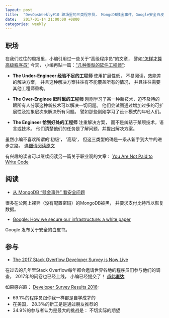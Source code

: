 ```yaml
---
layout: post
title:  "DevOpsWeekly#10 职场里的三类程序员， MongoDB赎金事件，Google安全白皮书， Stack Overflow 2017调查问卷"
date:   2017-01-14 21:00:00 +0800
categories: weekly
---
```


## 职场

在我们过往的周报里，小编引用过一些关于“高级程序员”的文章， 譬如[“怎样才算高级程序员”](http://ninjadevops.com/weekly/2016/12/17/ninja-devops-weekly.html)
今天， 小编再贴一篇：["几种类型的软件工程师“](http://omar.io/2017/01/10/the-types-of-engineers.html):  
 
 - **The Under-Engineer 经验不足的工程师** 使用扩展性低， 不易阅读，效能差的解决方案， 并且这种解决方案往往有不能覆盖所有的情况， 并且往往需要其他工程师重构。
 
 - **The Over-Enginee 赶时髦的工程师** 刚刚学习了某一种新技术，迫不及待的跟所有人分享这种新技术可以解决一切问题。 他们会试图通过增加过多的可扩展性及抽象层次来解决所有问题。 譬如那些刚刚学习了设计模式的年轻人们。 
 
 - **The Engineer 恰到好处的工程师** 注重解决方案， 而不是纠结于某项技术，语言或技术。 他们清楚他们的任务是了解问题，并提出解决方案。 
 
 虽然小编不喜欢所谓的’初级‘， ’高级‘， 但这三类型的确是一条从新手到大牛的进步之路。  [详细请阅读原文](http://omar.io/2017/01/10/the-types-of-engineers.html)
 
有兴趣的读者可以继续阅读另一篇关于职业观的文章： [You Are Not Paid to Write Code](http://bravenewgeek.com/you-are-not-paid-to-write-code/)

## 阅读

 - [从 MongoDB “赎金事件” 看安全问题](http://coolshell.cn/articles/17607.html)
  
  很多在公网上裸奔（没有配置密码）的MongoDB被黑， 并要求支付比特币以恢复数据。 
 
 - [Google: How we secure our infrastructure: a white paper](https://cloudplatform.googleblog.com/2017/01/how-we-secure-our-infrastructure.html)

  Google 发布关于安全的白皮书。
  
## 参与
 
  - [The 2017 Stack Overflow Developer Survey is Now Live](http://stackoverflow.blog/2017/01/The-2017-Stack-Overflow-Developer-Survey-is-Now-Live/)
  
  在过去的几年里Stack Overflow每年都会邀请世界各地的程序员们参与他们的调查， 2017年的问卷也已经上线， 小编已经提交了！ [**点此直达**](https://www.surveymonkey.com/r/92SGNSF)
  
  如果感兴趣： [Developer Survey Results 2016](http://stackoverflow.com/research/developer-survey-2016):
     
   - 69.1%的程序员跟你我一样都是自学成才的
   - 在美国， 28.3%的新工是是通过朋友推荐的
   - 34.9%的参与者认为是最大的挑战是： 不切实际的期望
